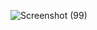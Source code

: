 ![Screenshot (99)](https://github.com/AnKiTa2456/Password_generator/assets/114217727/06855bc8-f5ed-4465-9cc1-e966ef2df010)
